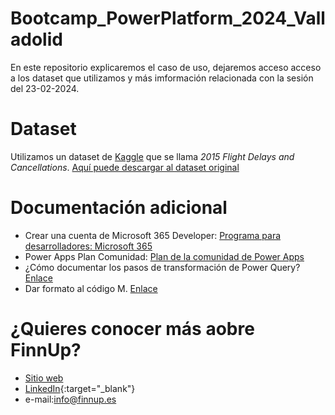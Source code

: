 # Bootcamp_PowerPlatform_2024_Valladolid

En este repositorio explicaremos el caso de uso, dejaremos acceso acceso a los dataset que utilizamos y más imformación relacionada con la sesión del 23-02-2024. 


# Dataset 

Utilizamos un dataset de [Kaggle](https://www.kaggle.com/) que se llama *2015 Flight Delays and Cancellations*. [Aquí puede descargar al dataset original](https://www.kaggle.com/datasets/usdot/flight-delays?ref=hackernoon.com&select=flights.csv)


# Documentación adicional
- Crear una cuenta de Microsoft 365 Developer: [Programa para desarrolladores: Microsoft 365](https://developer.microsoft.com/en-us/microsoft-365/dev-program)
- Power Apps Plan Comunidad: [Plan de la comunidad de Power Apps](https://powerapps.microsoft.com/es-es/developerplan/)
- ¿Cómo documentar los pasos de transformación de Power Query? [Enlace](https://www.matiaszayas.com/post/naming-power-query-steps)
- Dar formato al código M. [Enlace](https://www.powerqueryformatter.com/)

# ¿Quieres conocer más aobre FinnUp?
- [Sitio web](https://www.finnup.es/)
- [LinkedIn](https://www.linkedin.com/company/finnup-bi/){:target="_blank"}
- e-mail:info@finnup.es
